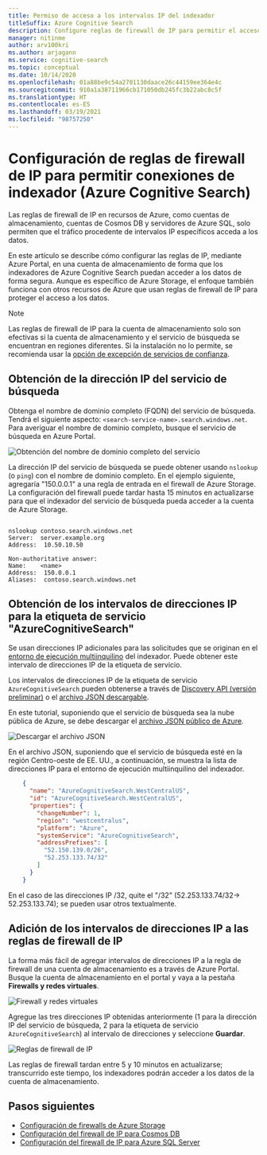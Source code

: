```yaml
---
title: Permiso de acceso a los intervalos IP del indexador
titleSuffix: Azure Cognitive Search
description: Configure reglas de firewall de IP para permitir el acceso a datos mediante un indexador de Azure Cognitive Search.
manager: nitinme
author: arv100kri
ms.author: arjagann
ms.service: cognitive-search
ms.topic: conceptual
ms.date: 10/14/2020
ms.openlocfilehash: 01a88be9c54a2701130daace26c44159ee364e4c
ms.sourcegitcommit: 910a1a38711966cb171050db245fc3b22abc8c5f
ms.translationtype: HT
ms.contentlocale: es-ES
ms.lasthandoff: 03/19/2021
ms.locfileid: "98757250"
---
```

# <a name="configure-ip-firewall-rules-to-allow-indexer-connections-azure-cognitive-search"></a>Configuración de reglas de firewall de IP para permitir conexiones de indexador (Azure Cognitive Search)

Las reglas de firewall de IP en recursos de Azure, como cuentas de almacenamiento, cuentas de Cosmos DB y servidores de Azure SQL, solo permiten que el tráfico procedente de intervalos IP específicos acceda a los datos.

En este artículo se describe cómo configurar las reglas de IP, mediante Azure Portal, en una cuenta de almacenamiento de forma que los indexadores de Azure Cognitive Search puedan acceder a los datos de forma segura. Aunque es específico de Azure Storage, el enfoque también funciona con otros recursos de Azure que usan reglas de firewall de IP para proteger el acceso a los datos.

> [!NOTE]
> Las reglas de firewall de IP para la cuenta de almacenamiento solo son efectivas si la cuenta de almacenamiento y el servicio de búsqueda se encuentran en regiones diferentes. Si la instalación no lo permite, se recomienda usar la [opción de excepción de servicios de confianza](search-indexer-howto-access-trusted-service-exception.md).

## <a name="get-the-ip-address-of-the-search-service"></a>Obtención de la dirección IP del servicio de búsqueda

Obtenga el nombre de dominio completo (FQDN) del servicio de búsqueda. Tendrá el siguiente aspecto: `<search-service-name>.search.windows.net`. Para averiguar el nombre de dominio completo, busque el servicio de búsqueda en Azure Portal.

   ![Obtención del nombre de dominio completo del servicio](media\search-indexer-howto-secure-access\search-service-portal.png "Obtención del nombre de dominio completo del servicio")

La dirección IP del servicio de búsqueda se puede obtener usando `nslookup` (o `ping`) con el nombre de dominio completo. En el ejemplo siguiente, agregaría "150.0.0.1" a una regla de entrada en el firewall de Azure Storage. La configuración del firewall puede tardar hasta 15 minutos en actualizarse para que el indexador del servicio de búsqueda pueda acceder a la cuenta de Azure Storage.

```azurepowershell

nslookup contoso.search.windows.net
Server:  server.example.org
Address:  10.50.10.50

Non-authoritative answer:
Name:    <name>
Address:  150.0.0.1
Aliases:  contoso.search.windows.net
```

## <a name="get-the-ip-address-ranges-for-azurecognitivesearch-service-tag"></a>Obtención de los intervalos de direcciones IP para la etiqueta de servicio "AzureCognitiveSearch"

Se usan direcciones IP adicionales para las solicitudes que se originan en el [entorno de ejecución multiinquilino](search-indexer-securing-resources.md#indexer-execution-environment) del indexador. Puede obtener este intervalo de direcciones IP de la etiqueta de servicio.

Los intervalos de direcciones IP de la etiqueta de servicio `AzureCognitiveSearch` pueden obtenerse a través de [Discovery API (versión preliminar)](../virtual-network/service-tags-overview.md#use-the-service-tag-discovery-api-public-preview) o el [archivo JSON descargable](../virtual-network/service-tags-overview.md#discover-service-tags-by-using-downloadable-json-files).

En este tutorial, suponiendo que el servicio de búsqueda sea la nube pública de Azure, se debe descargar el [archivo JSON público de Azure](https://www.microsoft.com/download/details.aspx?id=56519).

   ![Descargar el archivo JSON](media\search-indexer-howto-secure-access\service-tag.png "Descargar el archivo JSON")

En el archivo JSON, suponiendo que el servicio de búsqueda esté en la región Centro-oeste de EE. UU., a continuación, se muestra la lista de direcciones IP para el entorno de ejecución multiinquilino del indexador.

```json
    {
      "name": "AzureCognitiveSearch.WestCentralUS",
      "id": "AzureCognitiveSearch.WestCentralUS",
      "properties": {
        "changeNumber": 1,
        "region": "westcentralus",
        "platform": "Azure",
        "systemService": "AzureCognitiveSearch",
        "addressPrefixes": [
          "52.150.139.0/26",
          "52.253.133.74/32"
        ]
      }
    }
```

En el caso de las direcciones IP /32, quite el "/32" (52.253.133.74/32-> 52.253.133.74); se pueden usar otros textualmente.

## <a name="add-the-ip-address-ranges-to-ip-firewall-rules"></a>Adición de los intervalos de direcciones IP a las reglas de firewall de IP

La forma más fácil de agregar intervalos de direcciones IP a la regla de firewall de una cuenta de almacenamiento es a través de Azure Portal. Busque la cuenta de almacenamiento en el portal y vaya a la pestaña **Firewalls y redes virtuales**.

   ![Firewall y redes virtuales](media\search-indexer-howto-secure-access\storage-firewall.png "Firewall y redes virtuales")

Agregue las tres direcciones IP obtenidas anteriormente (1 para la dirección IP del servicio de búsqueda, 2 para la etiqueta de servicio `AzureCognitiveSearch`) al intervalo de direcciones y seleccione **Guardar**.

   ![Reglas de firewall de IP](media\search-indexer-howto-secure-access\storage-firewall-ip.png "Reglas de firewall de IP")

Las reglas de firewall tardan entre 5 y 10 minutos en actualizarse; transcurrido este tiempo, los indexadores podrán acceder a los datos de la cuenta de almacenamiento.

## <a name="next-steps"></a>Pasos siguientes

- [Configuración de firewalls de Azure Storage](../storage/common/storage-network-security.md)
- [Configuración del firewall de IP para Cosmos DB](../cosmos-db/how-to-configure-firewall.md)
- [Configuración del firewall de IP para Azure SQL Server](../azure-sql/database/firewall-configure.md)